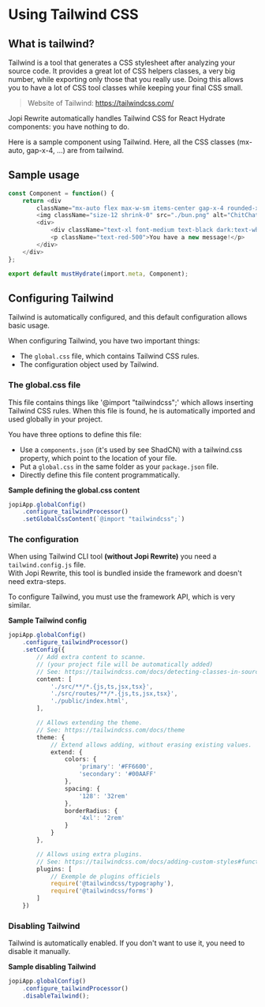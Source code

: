 # Using Tailwind CSS

## What is tailwind?

Tailwind is a tool that generates a CSS stylesheet after analyzing your source code.
It provides a great lot of CSS helpers classes, a very big number, while exporting only those that you really use.
Doing this allows you to have a lot of CSS tool classes while keeping your final CSS small.

> Website of Tailwind: https://tailwindcss.com/

Jopi Rewrite automatically handles Tailwind CSS for React Hydrate components: you have nothing to do.

Here is a sample component using Tailwind. Here, all the CSS classes (mx-auto, gap-x-4, ...) are from tailwind.

## Sample usage

```typescript jsx
const Component = function() {
    return <div
        className="mx-auto flex max-w-sm items-center gap-x-4 rounded-xl bg-white p-6 shadow-lg outline outline-black/5 dark:bg-slate-800 dark:shadow-none dark:-outline-offset-1 dark:outline-white/10">
        <img className="size-12 shrink-0" src="./bun.png" alt="ChitChat Logo"/>
        <div>
            <div className="text-xl font-medium text-black dark:text-white">ChitChat</div>
            <p className="text-red-500">You have a new message!</p>
        </div>
    </div>
};

export default mustHydrate(import.meta, Component);
```

## Configuring Tailwind

Tailwind is automatically configured, and this default configuration allows basic usage.

When configuring Tailwind, you have two important things:
* The `global.css` file, which contains Tailwind CSS rules.
* The configuration object used by Tailwind.

### The global.css file

This file contains things like '@import "tailwindcss";' which allows inserting Tailwind CSS rules.
When this file is found, he is automatically imported and used globally in your project.

You have three options to define this file:
* Use a `components.json` (it's used by see ShadCN) with a tailwind.css property, which point to the location of your file.
* Put a `global.css` in the same folder as your `package.json` file.
* Directly define this file content programmatically.

**Sample defining the global.css content**
```typescript
jopiApp.globalConfig()
    .configure_tailwindProcessor()
    .setGlobalCssContent(`@import "tailwindcss";`)
```

### The configuration

When using Tailwind CLI tool **(without Jopi Rewrite)** you need a `tailwind.config.js` file.    
With Jopi Rewrite, this tool is bundled inside the framework and doesn't need extra-steps.

To configure Tailwind, you must use the framework API, which is very similar.

**Sample Tailwind config**
```typescript
jopiApp.globalConfig()
    .configure_tailwindProcessor()
    .setConfig({
        // Add extra content to scanne.
        // (your project file will be automatically added)
        // See: https://tailwindcss.com/docs/detecting-classes-in-source-files
        content: [
            './src/**/*.{js,ts,jsx,tsx}',
            './src/routes/**/*.{js,ts,jsx,tsx}',
            './public/index.html',
        ],

        // Allows extending the theme.
        // See: https://tailwindcss.com/docs/theme
        theme: {
            // Extend allows adding, without erasing existing values.
            extend: {
                colors: {
                    'primary': '#FF6600',
                    'secondary': '#00AAFF'
                },
                spacing: {
                    '128': '32rem'
                },
                borderRadius: {
                    '4xl': '2rem'
                }
            }
        },

        // Allows using extra plugins.
        // See: https://tailwindcss.com/docs/adding-custom-styles#functional-utilities
        plugins: [
            // Exemple de plugins officiels
            require('@tailwindcss/typography'),
            require('@tailwindcss/forms')
        ]
    })
```

### Disabling Tailwind

Tailwind is automatically enabled. If you don't want to use it, you need to disable it manually.

**Sample disabling Tailwind**
```typescript
jopiApp.globalConfig()
    .configure_tailwindProcessor()
    .disableTailwind();
```